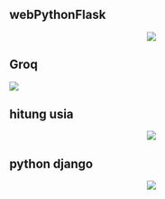 ## webPythonFlask
<div align="center">
  <a href="https://flask.palletsprojects.com/en/stable/">
<img src="https://flask.palletsprojects.com/en/stable/_images/flask-horizontal.png">
  </a>
</div>

## Groq 
  <a href="https://console.groq.com/home">
<img src="https://www.ciscoinvestments.com/assets/logos/groq-logo.png">
  </a>

## hitung usia
<div align="center">
  <a href="https://cilboy04.github.io/hitung-usia/">
<img src="https://camo.githubusercontent.com/cc5acafa0a373a870f237bb36079690aeae82dcbf538e11c3b068f52de40b59c/68747470733a2f2f692e70696e696d672e636f6d2f373336782f36352f39302f30622f36353930306266333061386263376233663537356339343462353561643533372e6a7067">
  </a>
</div>

## python django
<div align="center">
  <a href="https://www.djangoproject.com/">
<img src="https://www.opengis.ch/wp-content/uploads/2020/04/django-python-logo.png">
  </a>
</div>
